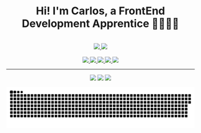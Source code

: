 
<h1 align='center'> Hi! I'm Carlos, a FrontEnd Development Apprentice 📖🎨👨‍💻 </h1> <br>






<div align='center'>
  <a href="https://github.com/CV1tor">
  <img height="180em" src="https://github-readme-stats.vercel.app/api?username=CV1tor&show_icons=true&theme=bear&include_all_commits=true&count_private=true"/>
  <img height="180em"  src="https://github-readme-stats.vercel.app/api/top-langs/?username=CV1tor&layout=compact&langs_count=7&theme=bear"/>
</div>

<div align='center'><br>
  <img src="https://cdn.jsdelivr.net/gh/devicons/devicon/icons/python/python-original.svg" width='40'/>
  <img src="https://cdn.jsdelivr.net/gh/devicons/devicon/icons/javascript/javascript-original.svg" width='40' />
  <img src="https://cdn.jsdelivr.net/gh/devicons/devicon/icons/html5/html5-original.svg" width='40' />
  <img src="https://cdn.jsdelivr.net/gh/devicons/devicon/icons/css3/css3-original.svg" width='40'/>
  <img src="https://cdn.jsdelivr.net/gh/devicons/devicon/icons/bootstrap/bootstrap-plain.svg" width='40' />

</div>


<hr>



<div align='center'>
 <a href= "mailto:cvitor586@gmail.com" target="_blank" rel="noopener noreferrer"><img src="https://img.shields.io/badge/Gmail-D14836?style=for-the-badge&logo=gmail&logoColor=white" height='40'  /></a> 
 <a href="https://www.linkedin.com/in/cv1tor/" target="_blank" rel="noopener noreferrer"><img src="https://img.shields.io/badge/LinkedIn-0077B5?style=for-the-badge&logo=linkedin&logoColor=white" height="40"  /></a>  
 <a href="https://api.whatsapp.com/send?l=pt-BR&phone=5584987403717&text=Ol%C3%A1%2C%20Carlos!" target="_blank" rel="noopener noreferrer"><img src="https://img.shields.io/badge/WhatsApp-25D366?style=for-the-badge&logo=whatsapp&logoColor=white" height="40"  /></a> 
  
  ![Snake animation](https://github.com/CV1tor/CV1tor/blob/output/github-contribution-grid-snake.svg)
 </div>


 





